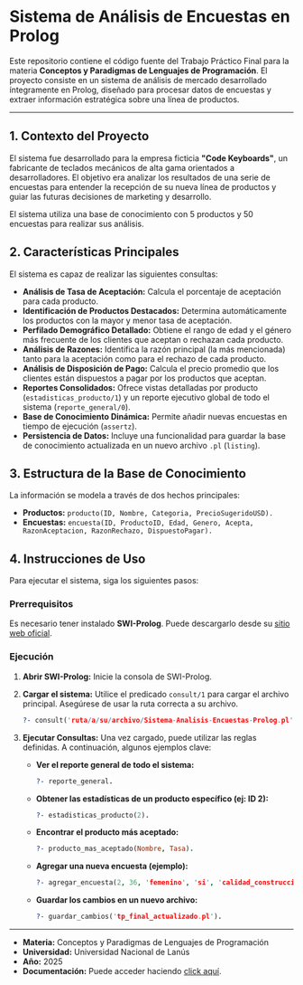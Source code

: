 # Sistema de Análisis de Encuestas en Prolog

Este repositorio contiene el código fuente del Trabajo Práctico Final para la materia **Conceptos y Paradigmas de Lenguajes de Programación**. El proyecto consiste en un sistema de análisis de mercado desarrollado íntegramente en Prolog, diseñado para procesar datos de encuestas y extraer información estratégica sobre una línea de productos.

---

## 1. Contexto del Proyecto

El sistema fue desarrollado para la empresa ficticia **"Code Keyboards"**, un fabricante de teclados mecánicos de alta gama orientados a desarrolladores. El objetivo era analizar los resultados de una serie de encuestas para entender la recepción de su nueva línea de productos y guiar las futuras decisiones de marketing y desarrollo.

El sistema utiliza una base de conocimiento con 5 productos y 50 encuestas para realizar sus análisis.

## 2. Características Principales

El sistema es capaz de realizar las siguientes consultas:

* **Análisis de Tasa de Aceptación:** Calcula el porcentaje de aceptación para cada producto.
* **Identificación de Productos Destacados:** Determina automáticamente los productos con la mayor y menor tasa de aceptación.
* **Perfilado Demográfico Detallado:** Obtiene el rango de edad y el género más frecuente de los clientes que aceptan o rechazan cada producto.
* **Análisis de Razones:** Identifica la razón principal (la más mencionada) tanto para la aceptación como para el rechazo de cada producto.
* **Análisis de Disposición de Pago:** Calcula el precio promedio que los clientes están dispuestos a pagar por los productos que aceptan.
* **Reportes Consolidados:** Ofrece vistas detalladas por producto (`estadisticas_producto/1`) y un reporte ejecutivo global de todo el sistema (`reporte_general/0`).
* **Base de Conocimiento Dinámica:** Permite añadir nuevas encuestas en tiempo de ejecución (`assertz`).
* **Persistencia de Datos:** Incluye una funcionalidad para guardar la base de conocimiento actualizada en un nuevo archivo `.pl` (`listing`).

## 3. Estructura de la Base de Conocimiento

La información se modela a través de dos hechos principales:

* **Productos:** `producto(ID, Nombre, Categoria, PrecioSugeridoUSD).`
* **Encuestas:** `encuesta(ID, ProductoID, Edad, Genero, Acepta, RazonAceptacion, RazonRechazo, DispuestoPagar).`

## 4. Instrucciones de Uso

Para ejecutar el sistema, siga los siguientes pasos:

### Prerrequisitos

Es necesario tener instalado **SWI-Prolog**. Puede descargarlo desde su [sitio web oficial](https://www.swi-prolog.org/).

### Ejecución

1.  **Abrir SWI-Prolog:** Inicie la consola de SWI-Prolog.

2.  **Cargar el sistema:** Utilice el predicado `consult/1` para cargar el archivo principal. Asegúrese de usar la ruta correcta a su archivo.

    ```prolog
    ?- consult('ruta/a/su/archivo/Sistema-Analisis-Encuestas-Prolog.pl').
    ```

3.  **Ejecutar Consultas:** Una vez cargado, puede utilizar las reglas definidas. A continuación, algunos ejemplos clave:

    * **Ver el reporte general de todo el sistema:**
        ```prolog
        ?- reporte_general.
        ```

    * **Obtener las estadísticas de un producto específico (ej: ID 2):**
        ```prolog
        ?- estadisticas_producto(2).
        ```

    * **Encontrar el producto más aceptado:**
        ```prolog
        ?- producto_mas_aceptado(Nombre, Tasa).
        ```

    * **Agregar una nueva encuesta (ejemplo):**
        ```prolog
        ?- agregar_encuesta(2, 36, 'femenino', 'si', 'calidad_construccion', null, 170).
        ```

    * **Guardar los cambios en un nuevo archivo:**
        ```prolog
        ?- guardar_cambios('tp_final_actualizado.pl').
        ```

---

* **Materia:** Conceptos y Paradigmas de Lenguajes de Programación
* **Universidad:** Universidad Nacional de Lanús
* **Año:** 2025
* **Documentación:** Puede acceder haciendo [click aquí](https://drive.google.com/file/d/1e_3hYyhA-oEAEo4rMpDQkdIaM_bm7MlN/view?usp=sharing).
